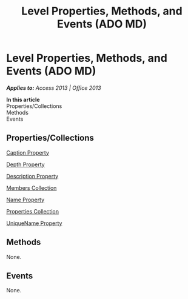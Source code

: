 ﻿---
title: Level Properties, Methods, and Events (ADO MD)
TOCTitle: Properties, Methods, and Events
ms:assetid: 68fd04d9-f0e7-4425-7388-802337a6c1da
ms:mtpsurl: https://msdn.microsoft.com/en-us/library/JJ249413(v=office.15)
ms:contentKeyID: 48545401
ms.date: 09/18/2015
mtps_version: v=office.15
---

# Level Properties, Methods, and Events (ADO MD)


_**Applies to:** Access 2013 | Office 2013_

**In this article**  
Properties/Collections  
Methods  
Events  

## Properties/Collections

[Caption Property](caption-property-ado-md.md)

[Depth Property](depth-property-ado-md.md)

[Description Property](description-property-ado-md.md)

[Members Collection](members-collection-ado-md.md)

[Name Property](name-property-ado-md.md)

[Properties Collection](properties-collection-ado.md)

[UniqueName Property](uniquename-property-ado-md.md)

## Methods

None.

## Events

None.

